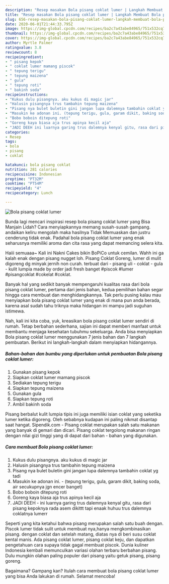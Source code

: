 ```yaml
---
description: "Resep masakan Bola pisang coklat lumer | Langkah Membuat Bola pisang coklat lumer Yang Lezat Sekali"
title: "Resep masakan Bola pisang coklat lumer | Langkah Membuat Bola pisang coklat lumer Yang Lezat Sekali"
slug: 656-resep-masakan-bola-pisang-coklat-lumer-langkah-membuat-bola-pisang-coklat-lumer-yang-lezat-sekali
date: 2020-06-01T21:44:33.795Z
image: https://img-global.cpcdn.com/recipes/ba2c7a43abe84965/751x532cq70/bola-pisang-coklat-lumer-foto-resep-utama.jpg
thumbnail: https://img-global.cpcdn.com/recipes/ba2c7a43abe84965/751x532cq70/bola-pisang-coklat-lumer-foto-resep-utama.jpg
cover: https://img-global.cpcdn.com/recipes/ba2c7a43abe84965/751x532cq70/bola-pisang-coklat-lumer-foto-resep-utama.jpg
author: Myrtle Palmer
ratingvalue: 3.8
reviewcount: 8
recipeingredient:
- " pisang kepok"
- " coklat lumer mamang piscok"
- " tepung terigu"
- " tepung maizena"
- " gula"
- " tepung roti"
- " bakinh soda"
recipeinstructions:
- "Kukus dulu pisangnya. aku kukus di magic jar"
- "Halusin pisangnya trus tambahin tepung maizena"
- "Pisang nya bulet buletin gini jangan lupa dalemnya tambahin coklat yg tadi"
- "Masukin ke adonan ini. (tepung terigu, gula, garam dikit, baking soda, air secukupnya jgn encer banget)"
- "Bobo boboin ditepung roti"
- "Goreng kaya biasa aja trus apinya kecil aja"
- "JADI DEEH ini luarnya garing trus dalemnya kenyal gitu, rasa dari pisang kepoknya rada asem dikittt tapi enaak huhuu trus dalemnya coklatnya lumerr"
categories:
- Resep
tags:
- bola
- pisang
- coklat

katakunci: bola pisang coklat 
nutrition: 281 calories
recipecuisine: Indonesian
preptime: "PT32M"
cooktime: "PT54M"
recipeyield: "4"
recipecategory: Lunch

---
```



![Bola pisang coklat lumer](https://img-global.cpcdn.com/recipes/ba2c7a43abe84965/751x532cq70/bola-pisang-coklat-lumer-foto-resep-utama.jpg)

Bunda lagi mencari inspirasi resep bola pisang coklat lumer yang Bisa Manjain Lidah? Cara menyiapkannya memang susah-susah gampang. andaikan keliru mengolah maka hasilnya Tidak Memuaskan dan justru cenderung tidak enak. Padahal bola pisang coklat lumer yang enak seharusnya memiliki aroma dan cita rasa yang dapat memancing selera kita.

Haiii semuaaa~ Kali ini Nakni Cakes bikin BoPiCo untuk cemilan. Wahh ini ga kalah enak dengan pisang nugget loh. Pisang Coklat Goreng, lumer di mulit digoreng dg minyak jernih non curah. terbuat dari - pisang uli - coklat - gula - kulit lumpia made by order jadi fresh banget #piscok #lumer #pisangcoklat #cokelat #coklat.

Banyak hal yang sedikit banyak mempengaruhi kualitas rasa dari bola pisang coklat lumer, pertama dari jenis bahan, kedua pemilihan bahan segar hingga cara membuat dan menghidangkannya. Tak perlu pusing kalau mau menyiapkan bola pisang coklat lumer yang enak di mana pun anda berada, karena asal sudah tahu triknya maka hidangan ini mampu jadi suguhan istimewa.


Nah, kali ini kita coba, yuk, kreasikan bola pisang coklat lumer sendiri di rumah. Tetap berbahan sederhana, sajian ini dapat memberi manfaat untuk membantu menjaga kesehatan tubuhmu sekeluarga. Anda bisa menyiapkan Bola pisang coklat lumer menggunakan 7 jenis bahan dan 7 langkah pembuatan. Berikut ini langkah-langkah dalam menyiapkan hidangannya.

<!--inarticleads1-->

##### Bahan-bahan dan bumbu yang diperlukan untuk pembuatan Bola pisang coklat lumer:

1. Gunakan  pisang kepok
1. Siapkan  coklat lumer mamang piscok
1. Sediakan  tepung terigu
1. Siapkan  tepung maizena
1. Gunakan  gula
1. Siapkan  tepung roti
1. Ambil  bakinh soda


Pisang berbalut kulit lumpia tipis ini juga memiliki isian coklat yang seketika lumer ketika digoreng. Oleh sebabnya kudapan ini paling nikmat disantap saat hangat. Sipendik.com - Pisang coklat merupakan salah satu makanan yang banyak di gemari dan dicari. Pisang coklat tergolong makanan ringan dengan nilai gizi tinggi yang di dapat dari bahan - bahan yang digunakan. 

<!--inarticleads2-->

##### Cara membuat Bola pisang coklat lumer:

1. Kukus dulu pisangnya. aku kukus di magic jar
1. Halusin pisangnya trus tambahin tepung maizena
1. Pisang nya bulet buletin gini jangan lupa dalemnya tambahin coklat yg tadi
1. Masukin ke adonan ini. - (tepung terigu, gula, garam dikit, baking soda, air secukupnya jgn encer banget)
1. Bobo boboin ditepung roti
1. Goreng kaya biasa aja trus apinya kecil aja
1. JADI DEEH - ini luarnya garing trus dalemnya kenyal gitu, rasa dari pisang kepoknya rada asem dikittt tapi enaak huhuu trus dalemnya coklatnya lumerr


Seperti yang kita ketahui bahwa pisang merupakan salah satu buah dengan. Piscok lumer tidak sulit untuk membuat nya,hanya mengkombinasikan pisang. dengan coklat dan setelah matang, diatas nya di beri susu coklat kental manis. Ada pisang coklat lumer, pisang coklat keju, dan dapatkan pengetahuan cara supaya tidak gagal membuat piscok. Dunia kuliner Indonesia kembali memunculkan variasi olahan terbaru berbahan pisang. Dulu mungkin olahan paling populer dari pisang yaitu getuk pisang, pisang goreng. 

Bagaimana? Gampang kan? Itulah cara membuat bola pisang coklat lumer yang bisa Anda lakukan di rumah. Selamat mencoba!
